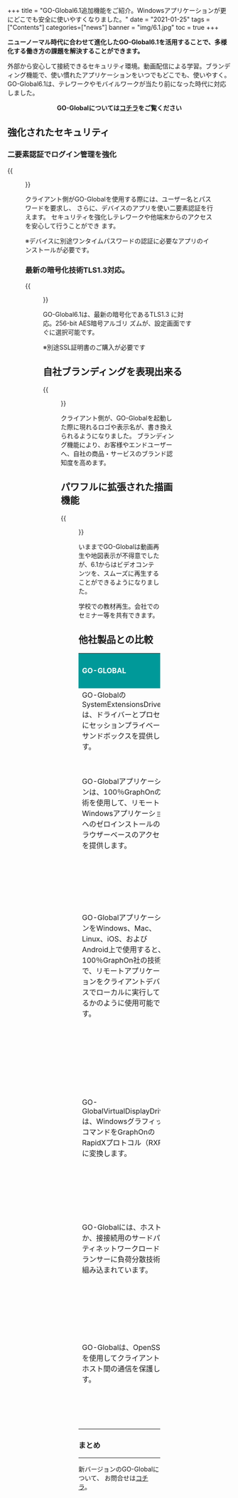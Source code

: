 +++
title = "GO-Global6.1追加機能をご紹介。Windowsアプリケーションが更にどこでも安全に使いやすくなりました。"
date = "2021-01-25"
tags = ["Contents"]
categories=["news"]
banner = "img/6.1.jpg"
toc = true
+++

<b>ニューノーマル時代に合わせて進化したGO-Global6.1を活用することで、多様化する働き方の課題を解決することができます。</b>

外部から安心して接続できるセキュリティ環境。動画配信による学習。ブランディング機能で、使い慣れたアプリケーションをいつでもどこでも、使いやすく。GO-Global6.1は、テレワークやモバイルワークが当たり前になった時代に対応しました。


<center><b><font color="red"><i class="fas fa-arrow-circle-right"></i></font> GO-Globalについては<a href="https://go-global.kitasp.com/go-global/" target="_blank">コチラ</A>をご覧ください</b></center>



<!--more-->

## 強化されたセキュリティ




### 二要素認証でログイン管理を強化




{{<figure src="/img/content/6-02.jpg" width="100%">}}



クライアント側がGO-Globalを使用する際には、ユーザー名とパスワードを要求し、
さらに、デバイスのアプリを使い二要素認証を行えます。
セキュリティを強化しテレワークや他端末からのアクセスを安心して行うことができ
ます。

※デバイスに別途ワンタイムパスワードの認証に必要なアプリのインストールが必要です。




### 最新の暗号化技術TLS1.3対応。

{{<figure src="/img/content/6-01.jpg" width="100%">}}</a>



GO-Global6.1は、最新の暗号化であるTLS1.3 に対応。256-bit AES暗号アルゴリ
ズムが、設定画面ですぐに選択可能です。


※別途SSL証明書のご購入が必要です


## 自社ブランディングを表現出来る


{{<figure src="/img/content/6-04.jpg" width="100%">}}</a>

クライアント側が、GO-Globalを起動した際に現れるロゴや表示名が、書き換えられるようになりました。
ブランディング機能により、お客様やエンドユーザーへ、自社の商品・サービスのブランド認知度を高めます。　




## パワフルに拡張された描画機能

{{<figure src="/img/content/6-05.jpg" width="100%">}}</a>

いままでGO-Globalは動画再生や地図表示が不得意でしたが、6.1からはビデオコンテンツを、スムーズに再生することができるようになりました。

学校での教材再生。会社でのセミナー等を共有できます。


## 他社製品との比較




<table class="terework">
<tr style="background">

  <td width="33%" style="background-color: #009999;"><b><font color=white>GO-GLOBAL</font></b></td>
  <td width="33%" style="background-color: #009999;"><b><font color=white>Microsoft RDS</font></b></td>
  <td width="33%" style="background-color: #009999;"><b><font color=white>RDS技術を使った他社製品</font></b></td>


</tr>
<tr>
  <td>GO-GlobalのSystemExtensionsDriverは、ドライバーとプロセスにセッションプライベートサンドボックスを提供します。</td>
  <td>Windowsカーネル（別名WinStations）のマルチセッション機能。</td>
  <td>Microsoftのマルチセッションカーネルを使用します。</td>

</tr>
<tr>
  <td>GO-Globalアプリケーションは、100％GraphOnの技術を使用して、リモートWindowsアプリケーションへのゼロインストールのブラウザーベースのアクセスを提供します。</td>
  <td>Web用リモートデスクトップクライアントは、Windowsデスクトップおよびアプリケーションへのリモートアクセスを提供します。</td>
  <td>Webクライアントは、主にMicrosoftのリモートデスクトッププロトコル（RDP）を使用します。</td>

</tr>
<tr>

  <td>GO-GlobalアプリケーションをWindows、Mac、Linux、iOS、およびAndroid上で使用すると、100％GraphOn社の技術で、リモートアプリケーションをクライアントデバイスでローカルに実行しているかのように使用可能です。</td>
  <td>エンドポイントデバイス用のリモートデスクトップ（RD）クライアントは、Windowsデスクトップおよびアプリケーションへのリモートアクセスを提供します。一部はオープンソースまたはサードパーティです。</td>
  <td>MicrosoftまたはサードパーティのクライアントをMicrosoftのリモートデスクトッププロトコル用に拡張またはWrapperを使用します。</td>
</tr>
<tr>
  <td>GO-GlobalVirtualDisplayDriverは、WindowsグラフィックコマンドをGraphOnのRapidXプロトコル（RXP）に変換します。</td>
  <td>リモートデスクトッププロトコルディスプレイドライバは、WindowsグラフィックコマンドをMicrosoftのリモートデスクトッププロトコルに変換します。</td>
  <td>Microsoftのディスプレイドライバとプロトコルを使用します。</td>

</tr>
<tr>
  <td>GO-Globalには、ホストか、接接続用のサードパーティネットワークロードバランサーに負荷分散技術が組み込まれています。</td>
  <td>リモートデスクトップ接続ブローカーは、Microsoftホスト間の接続の負荷分散を提供します。</td>
  <td>リモートデスクトップ接続ブローカーを独自の負荷分散機能に置き換えます。</td>

</tr>
<tr>
  <td>GO-Globalは、OpenSSLを使用してクライアントとホスト間の通信を保護します。</td>
  <td>リモートデスクトップゲートウェイは、SSL / TLSを介してRDPをトンネリングすることにより、RDクライアントに安全なインターネット接続を提供します。</td>
  <td>リモート デスクトップ接続ブローカーを独自の負荷分散機能に置き換えます。</td>

</tr>


</table>








### まとめ
***


新バージョンのGO-Globalについて、
お問合せは<a href="https://www.kitasp.com/contact/" target="_blank">コチラ</A>。






